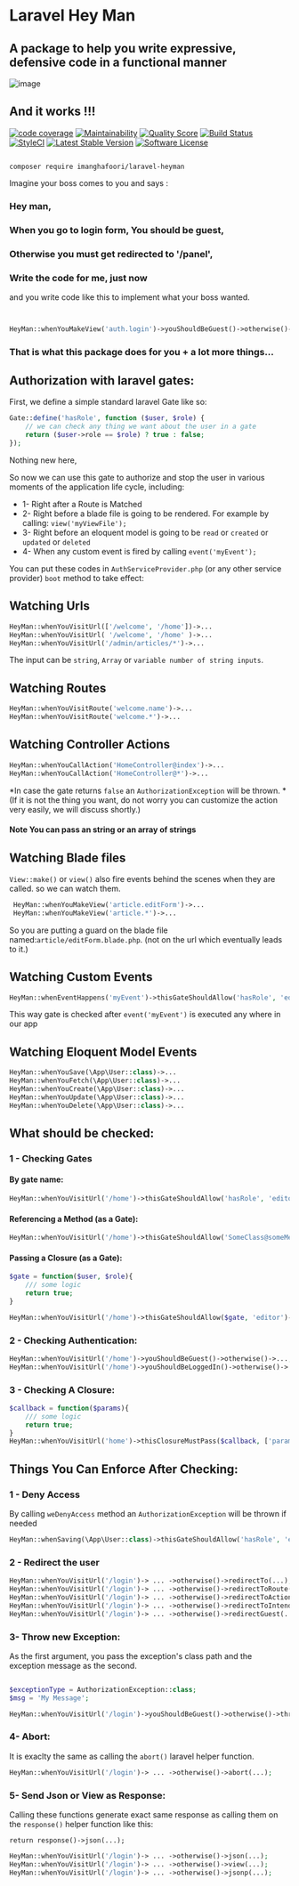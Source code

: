 # Laravel Hey Man

## A package to help you write expressive, defensive code in a functional manner

![image](https://user-images.githubusercontent.com/6961695/43092242-c26b141a-8ec1-11e8-8108-4e0cc63d0522.png)

## And it works !!!

[![code coverage](https://codecov.io/gh/imanghafoori1/laravel-heyman/branch/master/graph/badge.svg)](https://codecov.io/gh/imanghafoori1/laravel-heyman)
[![Maintainability](https://api.codeclimate.com/v1/badges/9d6be7b057103cb14410/maintainability)](https://codeclimate.com/github/imanghafoori1/laravel-heyman/maintainability)
<a href="https://scrutinizer-ci.com/g/imanghafoori1/laravel-heyman"><img src="https://img.shields.io/scrutinizer/g/imanghafoori1/laravel-heyman.svg?style=round-square" alt="Quality Score"></img></a>
[![Build Status](https://travis-ci.org/imanghafoori1/laravel-heyman.svg?branch=master)](https://travis-ci.org/imanghafoori1/laravel-heyman)
[![StyleCI](https://github.styleci.io/repos/139709518/shield?branch=master)](https://github.styleci.io/repos/139709518)
[![Latest Stable Version](https://poser.pugx.org/imanghafoori/laravel-heyman/v/stable)](https://packagist.org/packages/imanghafoori/laravel-heyman)
[![Software License](https://img.shields.io/badge/license-MIT-brightgreen.svg?style=round-square)](LICENSE.md)



```

composer require imanghafoori/laravel-heyman

```



Imagine your boss comes to you and says :

### Hey man,
### When you go to login form, You should be guest,
### Otherwise you must get redirected to '/panel',
###  Write the code for me, just now

and you write code like this to implement what your boss wanted.


```php


HeyMan::whenYouMakeView('auth.login')->youShouldBeGuest()->otherwise()->redirect('/panel');


```


### That is what this package does for you + a lot more things...



## Authorization with laravel gates:

First, we define a simple standard laravel Gate like so:

```php
Gate::define('hasRole', function ($user, $role) {
    // we can check any thing we want about the user in a gate
    return ($user->role == $role) ? true : false;
});

```
Nothing new here,

So now we can use this gate to authorize and stop the user in various moments of the application life cycle, including:
- 1- Right after a Route is Matched
- 2- Right before a blade file is going to be rendered. For example by calling: `view('myViewFile');` 
- 3- Right before an eloquent model is going to be `read` or `created` or `updated` or `deleted`
- 4- When any custom event is fired by calling `event('myEvent');`


You can put these codes in `AuthServiceProvider.php` (or any other service provider) `boot` method to take effect:

## Watching Urls

```php
HeyMan::whenYouVisitUrl(['/welcome', '/home'])->...
HeyMan::whenYouVisitUrl( '/welcome', '/home' )->...
HeyMan::whenYouVisitUrl('/admin/articles/*')->...
```
The input can be `string`, `Array` or `variable number of string inputs`.


## Watching Routes

```php
HeyMan::whenYouVisitRoute('welcome.name')->...
HeyMan::whenYouVisitRoute('welcome.*')->...
```


## Watching Controller Actions

```php
HeyMan::whenYouCallAction('HomeController@index')->...
HeyMan::whenYouCallAction('HomeController@*')->...

```

*In case the gate returns `false` an `AuthorizationException` will be thrown.
*(If it is not the thing you want, do not worry you can customize the action very easily, we will discuss shortly.)


#### Note You can pass an string or an array of strings


## Watching Blade files

`View::make()` or `view()` also fire events behind the scenes when they are called. so we can watch them.

```php 
 HeyMan::whenYouMakeView('article.editForm')->...
 HeyMan::whenYouMakeView('article.*')->...
 ```
 
So you are putting a guard on the blade file named:`article/editForm.blade.php`. (not on the url which eventually leads to it.)


## Watching Custom Events

```php
HeyMan::whenEventHappens('myEvent')->thisGateShouldAllow('hasRole', 'editor')->otherwise()->...
```

This way gate is checked after `event('myEvent')` is executed any where in our app


## Watching Eloquent Model Events
```php
HeyMan::whenYouSave(\App\User::class)->...
HeyMan::whenYouFetch(\App\User::class)->...
HeyMan::whenYouCreate(\App\User::class)->...
HeyMan::whenYouUpdate(\App\User::class)->...
HeyMan::whenYouDelete(\App\User::class)->...
```


## What should be checked:

### 1 - Checking Gates


#### By gate name:

```php
HeyMan::whenYouVisitUrl('/home')->thisGateShouldAllow('hasRole', 'editor')->otherwise()->...;
```

#### Referencing a Method (as a Gate):

```php
HeyMan::whenYouVisitUrl('/home')->thisGateShouldAllow('SomeClass@someMethod', 'editor')->otherwise()->...;
```

#### Passing a Closure (as a Gate):

```php
$gate = function($user, $role){
    /// some logic
    return true;
}

HeyMan::whenYouVisitUrl('/home')->thisGateShouldAllow($gate, 'editor')->otherwise()->...;
```

### 2 - Checking Authentication:

```php
HeyMan::whenYouVisitUrl('/home')->youShouldBeGuest()->otherwise()->...;
HeyMan::whenYouVisitUrl('/home')->youShouldBeLoggedIn()->otherwise()->...;
```

### 3 - Checking A Closure:

```php
$callback = function($params){
    /// some logic
    return true;
}
HeyMan::whenYouVisitUrl('home')->thisClosureMustPass($callback, ['param1'])->otherwise()->...;
```


## Things You Can Enforce After Checking:

### 1 - Deny Access

By calling `weDenyAccess` method an `AuthorizationException` will be thrown if needed

```php
HeyMan::whenSaving(\App\User::class)->thisGateShouldAllow('hasRole', 'editor')->otherwise()->weDenyAccess();
```

### 2 - Redirect the user

```php
HeyMan::whenYouVisitUrl('/login')-> ... ->otherwise()->redirectTo(...);
HeyMan::whenYouVisitUrl('/login')-> ... ->otherwise()->redirectToRoute(...);
HeyMan::whenYouVisitUrl('/login')-> ... ->otherwise()->redirectToAction(...);
HeyMan::whenYouVisitUrl('/login')-> ... ->otherwise()->redirectToIntended(...);
HeyMan::whenYouVisitUrl('/login')-> ... ->otherwise()->redirectGuest(...);
```

### 3- Throw new Exception:

As the first argument, you pass the exception's class path and the exception message as the second.

```php

$exceptionType = AuthorizationException::class;
$msg = 'My Message';

HeyMan::whenYouVisitUrl('/login')->youShouldBeGuest()->otherwise()->throwNew($exceptionType, $msg);
```

### 4- Abort:

It is exaclty the same as calling the `abort()` laravel helper function.

```php
HeyMan::whenYouVisitUrl('/login')-> ... ->otherwise()->abort(...);
```

### 5- Send Json or View as Response:

Calling these functions generate exact same response as calling them on the `response()` helper function like this:
 
`return response()->json(...);`

```php
HeyMan::whenYouVisitUrl('/login')-> ... ->otherwise()->json(...);
HeyMan::whenYouVisitUrl('/login')-> ... ->otherwise()->view(...);
HeyMan::whenYouVisitUrl('/login')-> ... ->otherwise()->jsonp(...);
```
